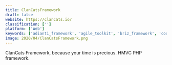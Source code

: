 ```yaml
---
title: ClanCatsFramework
draft: false 
website: https://clancats.io/
classification: ['']
platform: ['Web']
keywords: ['adianti_framework', 'agile_toolkit', 'briz_framework', 'codeigniter', 'fuelphp', 'laravel', 'nette_framework', 'php_fat-free_framework', 'phpixie', 'phraw', 'qcodo', 'symfony', 'yii_framework', 'zend_framework', 'phunction']
image: 2020/04/ClanCatsFramework.png
---
```

ClanCats Framework, because your time is precious. HMVC PHP framework.
